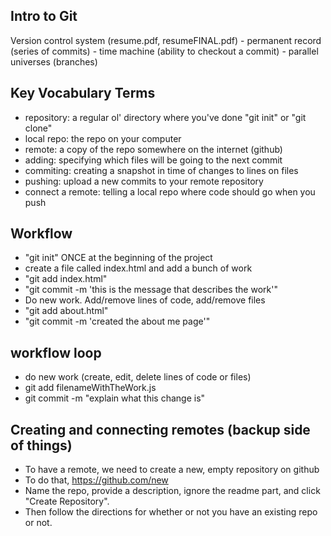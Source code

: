 Intro to Git
------------

Version control system (resume.pdf, resumeFINAL.pdf)
    - permanent record (series of commits)
    - time machine     (ability to checkout a commit)
    - parallel universes (branches)

## Key Vocabulary Terms
- repository: a regular ol' directory where you've done "git init" or "git clone"
- local repo: the repo on your computer 
- remote: a copy of the repo somewhere on the internet (github)
- adding: specifying which files will be going to the next commit
- commiting: creating a snapshot in time of changes to lines on files
- pushing: upload a new commits to your remote repository
- connect a remote: telling a local repo where code should go when you push

## Workflow
- "git init" ONCE at the beginning of the project
- create a file called index.html and add a bunch of work
- "git add index.html"
- "git commit -m 'this is the message that describes the work'"
- Do new work. Add/remove lines of code, add/remove files
- "git add about.html"
- "git commit -m 'created the about me page'"

## workflow loop
- do new work (create, edit, delete lines of code or files)
- git add filenameWithTheWork.js
- git commit -m "explain what this change is"

## Creating and connecting remotes (backup side of things)
- To have a remote, we need to create a new, empty repository on github
- To do that, https://github.com/new
- Name the repo, provide a description, ignore the readme part, and click "Create Repository".
- Then follow the directions for whether or not you have an existing repo or not.
